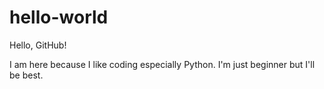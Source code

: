 # hello-world

Hello, GitHub!

I am here because I like coding especially Python. I'm just beginner but I'll be best.


